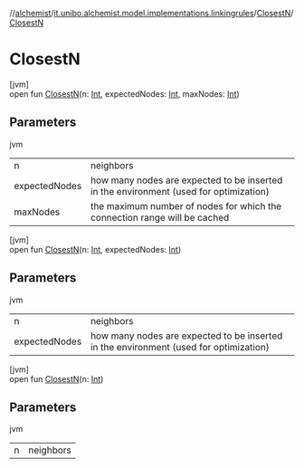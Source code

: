 //[alchemist](../../../index.md)/[it.unibo.alchemist.model.implementations.linkingrules](../index.md)/[ClosestN](index.md)/[ClosestN](-closest-n.md)

# ClosestN

[jvm]\
open fun [ClosestN](-closest-n.md)(n: [Int](https://kotlinlang.org/api/latest/jvm/stdlib/kotlin/-int/index.html), expectedNodes: [Int](https://kotlinlang.org/api/latest/jvm/stdlib/kotlin/-int/index.html), maxNodes: [Int](https://kotlinlang.org/api/latest/jvm/stdlib/kotlin/-int/index.html))

## Parameters

jvm

| | |
|---|---|
| n | neighbors |
| expectedNodes | how many nodes are expected to be inserted in the environment (used for optimization) |
| maxNodes | the maximum number of nodes for which the connection range will be cached |

[jvm]\
open fun [ClosestN](-closest-n.md)(n: [Int](https://kotlinlang.org/api/latest/jvm/stdlib/kotlin/-int/index.html), expectedNodes: [Int](https://kotlinlang.org/api/latest/jvm/stdlib/kotlin/-int/index.html))

## Parameters

jvm

| | |
|---|---|
| n | neighbors |
| expectedNodes | how many nodes are expected to be inserted in the environment (used for optimization) |

[jvm]\
open fun [ClosestN](-closest-n.md)(n: [Int](https://kotlinlang.org/api/latest/jvm/stdlib/kotlin/-int/index.html))

## Parameters

jvm

| | |
|---|---|
| n | neighbors |
